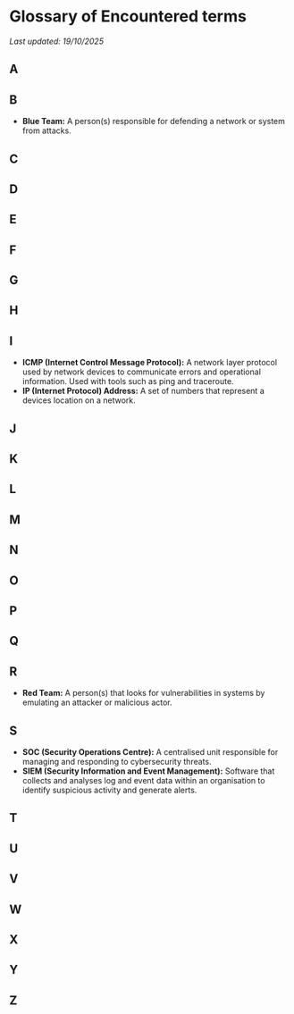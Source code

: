 # Glossary of Encountered terms
_Last updated: 19/10/2025_

## A

## B
- **Blue Team:** A person(s) responsible for defending a network or system from attacks.
## C

## D

## E

## F

## G

## H

## I
- **ICMP (Internet Control Message Protocol):** A network layer protocol used by network devices to communicate errors and operational information. Used with tools such as ping and traceroute.
- **IP (Internet Protocol) Address:** A set of numbers that represent a devices location on a network.
## J

## K

## L

## M

## N

## O

## P

## Q

## R
- **Red Team:** A person(s) that looks for vulnerabilities in systems by emulating an attacker or malicious actor.
## S
- **SOC (Security Operations Centre):** A centralised unit responsible for managing and responding to cybersecurity threats.
- **SIEM (Security Information and Event Management):** Software that collects and analyses log and event data within an organisation to identify suspicious activity and generate alerts.
## T

## U

## V

## W

## X

## Y

## Z
